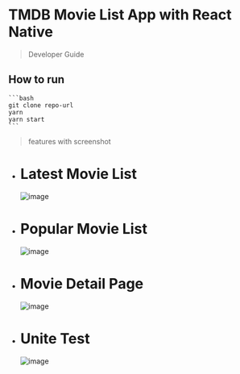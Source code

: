 # TMDB Movie List App with React Native

> Developer Guide

## How to run

    ```bash
    git clone repo-url
    yarn
    yarn start
    ```

> features with screenshot

-   # Latest Movie List

    ![image](screenshot/latest.png)

-   # Popular Movie List

    ![image](screenshot/popular.png)

-   # Movie Detail Page

    ![image](screenshot/details.png)

-   # Unite Test

    ![image](screenshot/test.png)
